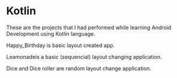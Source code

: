 # Kotlin
These are the projects that I had performed while learning Android Development using Kotlin language.

Happy_Birthday is basic layout created app.

Leamonadeis a basic (sequencial) layout changing application.

Dice and Dice roller are random layout change application.
